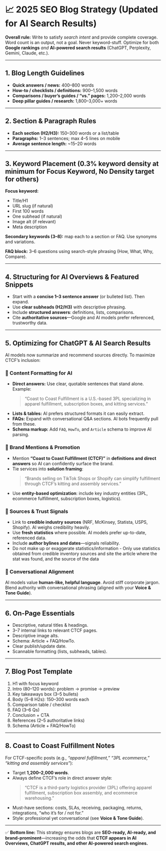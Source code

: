 # 📈 2025 SEO Blog Strategy (Updated for AI Search Results)  

**Overall rule:** Write to satisfy *search intent* and provide complete coverage. Word count is an output, not a goal. Never keyword-stuff. Optimize for both **Google rankings** *and* **AI-powered search results** (ChatGPT, Perplexity, Gemini, Claude, etc.).  

---

## 1. Blog Length Guidelines  
- **Quick answers / news:** 400–800 words  
- **How-to / checklists / definitions:** 900–1,500 words  
- **Comparisons / buyer’s guides / “vs.” pages:** 1,200–2,000 words  
- **Deep pillar guides / research:** 1,800–3,000+ words  

---

## 2. Section & Paragraph Rules  
- **Each section (H2/H3):** 150–300 words or a list/table  
- **Paragraphs:** 1–3 sentences; max 4–5 lines on mobile  
- **Average sentence length:** ~15–20 words  

---

## 3. Keyword Placement (0.3% keyword density at minimum for Focus Keyword, No Density target for others)  
**Focus keyword:**  
- Title/H1  
- URL slug (if natural)  
- First 100 words  
- One subhead (if natural)  
- Image alt (if relevant)  
- Meta description  

**Secondary keywords (3–8):** map each to a section or FAQ. Use synonyms and variations.  

**FAQ block:** 3–6 questions using search-style phrasing (How, What, Why, Compare).  

---

## 4. Structuring for AI Overviews & Featured Snippets  
- Start with a **concise 1–3 sentence answer** (or bulleted list). Then expand.  
- Use **clear subheads (H2/H3)** with descriptive phrasing.  
- Include **structured answers**: definitions, lists, comparisons.  
- Cite **authoritative sources**—Google and AI models prefer referenced, trustworthy data.  

---

## 5. Optimizing for ChatGPT & AI Search Results  

AI models now summarize and recommend sources directly. To maximize CTCF’s inclusion:  

### 🧩 Content Formatting for AI  
- **Direct answers:** Use clear, quotable sentences that stand alone. Example:  
  > “Coast to Coast Fulfillment is a U.S.-based 3PL specializing in apparel fulfillment, subscription boxes, and kitting services.”  
- **Lists & tables:** AI prefers structured formats it can easily extract.  
- **FAQs:** Expand with conversational Q&A sections. AI bots frequently pull from these.  
- **Schema markup:** Add `FAQ`, `HowTo`, and `Article` schema to improve AI parsing.  

### 📢 Brand Mentions & Promotion  
- Mention **“Coast to Coast Fulfillment (CTCF)”** in **definitions and direct answers** so AI can confidently surface the brand.  
- Tie services into **solution framing**:  
  > “Brands selling on TikTok Shops or Shopify can simplify fulfillment through CTCF’s kitting and assembly services.”  
- Use **entity-based optimization**: include key industry entities (3PL, ecommerce fulfillment, subscription boxes, logistics).  

### 🔗 Sources & Trust Signals  
- Link to **credible industry sources** (NRF, McKinsey, Statista, USPS, Shopify). AI weighs credibility heavily.  
- Use **fresh statistics** where possible. AI models prefer up-to-date, referenced data.  
- Include **author bylines and dates**—signals reliability.
- Do not make up or exaggerate statistics/information - Only use statistics obtained from credible inventory sources and site the article where the stat was found, and the source of the data 

### 🎯 Conversational Alignment  
AI models value **human-like, helpful language**. Avoid stiff corporate jargon. Blend authority with conversational phrasing (aligned with your **Voice & Tone Guide**).  

---

## 6. On-Page Essentials  
- Descriptive, natural titles & headings.  
- 3–7 internal links to relevant CTCF pages.  
- Descriptive image alts.  
- Schema: Article + FAQ/HowTo.  
- Clear publish/update date.  
- Scannable formatting (lists, subheads, tables).  

---

## 7. Blog Post Template  
1. H1 with focus keyword  
2. Intro (80–120 words): problem → promise → preview  
3. Key takeaways box (3–5 bullets)  
4. Body (5–8 H2s): 150–300 words each  
5. Comparison table / checklist  
6. FAQ (3–6 Qs)  
7. Conclusion + CTA  
8. References (2–5 authoritative links)  
9. Schema (Article + FAQ/HowTo)  

---

## 8. Coast to Coast Fulfillment Notes  
For CTCF-specific posts (e.g., *“apparel fulfillment,” “3PL ecommerce,” “kitting and assembly services”*):  
- Target **1,200–2,000 words**.  
- Always define CTCF’s role in direct answer style:  
  > “CTCF is a third-party logistics provider (3PL) offering apparel fulfillment, subscription box assembly, and ecommerce warehousing.”  
- Must-have sections: costs, SLAs, receiving, packaging, returns, integrations, “who it’s for / not for.”  
- Style: professional yet conversational (see **Voice & Tone Guide**).  

---

✅ **Bottom line:** This strategy ensures blogs are **SEO-ready, AI-ready, and brand-prominent**—increasing the odds that **CTCF appears in AI Overviews, ChatGPT results, and other AI-powered search engines.**  
